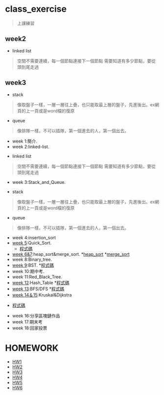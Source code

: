 # class_exercise
>上課練習

## week2
* linked list
>空間不需要連續，每一個節點連接下一個節點
需要知道有多少節點，要從頭到尾走過

## week3
* stack
>像取盤子一樣，一層一層往上疊，也只能取最上層的盤子，先進後出。ex網頁的上一頁或是word檔的復原
* queue
>像排隊一樣，不可以插隊，第一個進去的人，第一個出去。


- week 1:簡介. 
- week 2:linked-list.
 * linked list
>空間不需要連續，每一個節點連接下一個節點
需要知道有多少節點，要從頭到尾走過
- week 3:Stack_and_Queue. 
 * stack
>像取盤子一樣，一層一層往上疊，也只能取最上層的盤子，先進後出。ex網頁的上一頁或是word檔的復原
 * queue
>像排隊一樣，不可以插隊，第一個進去的人，第一個出去。
- week 4:insertion_sort
- [week 5](https://github.com/tzuchyi/class_exercise/tree/master/1018hw):Quick_Sort.
  * [程式碼](https://github.com/tzuchyi/class_exercise/blob/master/1018hw/QuickSort_change.ipynb)
- [week 6&7](https://github.com/tzuchyi/class_exercise/tree/master/HW2):heap_sort&merge_sort.
 *[heap_sort](https://github.com/tzuchyi/class_exercise/blob/master/HW2/heap_sort_06170101.py)
 *[merge_sort](https://github.com/tzuchyi/class_exercise/blob/master/HW2/merge_sort_06170101.py)
- week 8:Binary_tree. 
- [week 9](https://github.com/tzuchyi/class_exercise/blob/master/HW3/Binary_Search_Tree_%E6%96%B0%E5%A2%9E%E5%88%AA%E9%99%A4%E6%9F%A5%E8%A9%A2%E4%BF%AE%E6%94%B9%E5%8A%9F%E8%83%BD%E8%AA%AA%E6%98%8E.ipynb):BST.
 *[程式碼](https://github.com/tzuchyi/class_exercise/blob/master/HW3/binary_search_tree_06170101.py)
- week 10:期中考. 
- week 11:Red_Black_Tree. 
- [week 12](https://github.com/tzuchyi/class_exercise/blob/master/HW4/hash_table%E8%A3%BD%E4%BD%9C.ipynb):Hash_Table
 *[程式碼](https://github.com/tzuchyi/class_exercise/blob/master/HW4/hash_table_06170101.py)
- [week 13](https://github.com/tzuchyi/class_exercise/blob/master/HW5/BFS_DFS%E6%B5%81%E7%A8%8B%E5%9C%96.ipynb):BFS/DFS
 *[程式碼](https://github.com/tzuchyi/class_exercise/blob/master/HW5/BFS_06170101.pyy)
- [week 14＆15](https://github.com/tzuchyi/class_exercise/blob/master/HW6/Dijkstra_06170101.py):Kruskal&Dijkstra
 * [程式碼](HW6/Dijkstra_06170108.py)
- week 16:分享區塊鏈作品
- week 17:期末考
- week 18:回家投票


# HOMEWORK
- [HW1](https://github.com/hello02923/lai/blob/master/HW1/readme.md)
- [HW2](https://github.com/tzuchyi/class_exercise/tree/master/HW2)
- [HW3](https://github.com/tzuchyi/class_exercise/tree/master/HW3) 
- [HW4](https://github.com/tzuchyi/class_exercise/tree/master/HW4)
- [HW5](https://github.com/tzuchyi/class_exercise/tree/master/HW5)
- [HW6](https://github.com/tzuchyi/class_exercise/tree/master/HW6)
